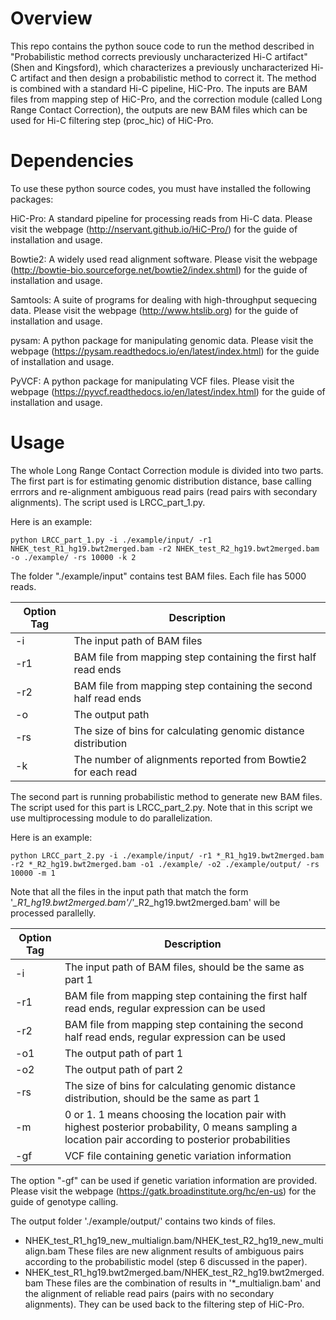 
# Overview

This repo contains the python souce code to run the method described in "Probabilistic method corrects previously uncharacterized Hi-C artifact" (Shen and Kingsford), which characterizes a previously uncharacterized Hi-C artifact and then design a probabilistic method to correct it. The method is combined with a standard Hi-C pipeline, HiC-Pro. The inputs are BAM files from mapping step of HiC-Pro, and the correction module (called Long Range Contact Correction), the outputs are new BAM files which can be used for Hi-C filtering step (proc_hic) of HiC-Pro. 


# Dependencies


To use these python source codes, you must have installed the following packages:

HiC-Pro: A standard pipeline for processing reads from Hi-C data. Please visit the webpage (http://nservant.github.io/HiC-Pro/) for the guide of installation and usage. 

Bowtie2: A widely used read alignment software. Please visit the webpage (http://bowtie-bio.sourceforge.net/bowtie2/index.shtml) for the guide of installation and usage. 

Samtools: A suite of programs for dealing with high-throughput sequecing data. Please visit the webpage (http://www.htslib.org) for the guide of installation and usage. 

pysam: A python package for manipulating genomic data. Please visit the webpage (https://pysam.readthedocs.io/en/latest/index.html) for the guide of installation and usage. 

PyVCF: A python package for manipulating VCF files. Please visit the webpage (https://pyvcf.readthedocs.io/en/latest/index.html) for the guide of installation and usage.


# Usage

The whole Long Range Contact Correction module is divided into two parts. The first part is for estimating genomic distribution distance, base calling errrors and re-alignment ambiguous read pairs (read pairs with secondary alignments). The script used is LRCC_part_1.py. 

Here is an example: 

```
python LRCC_part_1.py -i ./example/input/ -r1 NHEK_test_R1_hg19.bwt2merged.bam -r2 NHEK_test_R2_hg19.bwt2merged.bam -o ./example/ -rs 10000 -k 2
```

The folder "./example/input" contains test BAM files. Each file has 5000 reads.

Option Tag | Description
----------------------- | -----------------------------
-i | The input path of BAM files
-r1 | BAM file from mapping step containing the first half read ends
-r2 | BAM file from mapping step containing the second half read ends
-o | The output path
-rs | The size of bins for calculating genomic distance distribution
-k | The number of alignments reported from Bowtie2 for each read

The second part is running probabilistic method to generate new BAM files. The script used for this part is LRCC_part_2.py. Note that in this script we use multiprocessing module to do parallelization. 

Here is an example:

```
python LRCC_part_2.py -i ./example/input/ -r1 *_R1_hg19.bwt2merged.bam -r2 *_R2_hg19.bwt2merged.bam -o1 ./example/ -o2 ./example/output/ -rs 10000 -m 1
```

Note that all the files in the input path that match the form '*_R1_hg19.bwt2merged.bam'/'*_R2_hg19.bwt2merged.bam' will be processed parallelly.

Option Tag | Description
----------------------- | -----------------------------
-i | The input path of BAM files, should be the same as part 1 
-r1 | BAM file from mapping step containing the first half read ends, regular expression can be used 
-r2 | BAM file from mapping step containing the second half read ends, regular expression can be used 
-o1 | The output path of part 1
-o2 | The output path of part 2
-rs | The size of bins for calculating genomic distance distribution, should be the same as part 1
-m | 0 or 1. 1 means choosing the location pair with highest posterior probability, 0 means sampling a location pair according to posterior probabilities
-gf | VCF file containing genetic variation information 

The option "-gf" can be used if genetic variation information are provided. Please visit the webpage (https://gatk.broadinstitute.org/hc/en-us) for the guide of genotype calling. 

The output folder './example/output/' contains two kinds of files. 
- NHEK_test_R1_hg19_new_multialign.bam/NHEK_test_R2_hg19_new_multialign.bam  These files are new alignment results of ambiguous pairs according to the probabilistic model (step 6 discussed in the paper). 
- NHEK_test_R1_hg19.bwt2merged.bam/NHEK_test_R2_hg19.bwt2merged.bam  These files are the combination of results in '*_multialign.bam' and the alignment of reliable read pairs (pairs with no secondary alignments). They can be used back to the filtering step of HiC-Pro. 
